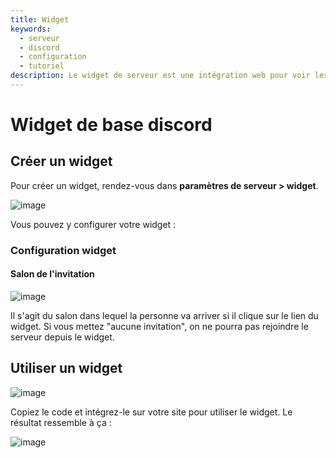 ```yaml
---
title: Widget
keywords:
  - serveur
  - discord
  - configuration
  - tutoriel
description: Le widget de serveur est une intégration web pour voir les tatistiques du serveur.
---
```

# Widget de base discord
## Créer un widget 
Pour créer un widget, rendez-vous dans **paramètres de serveur > widget**.

![image](https://user-images.githubusercontent.com/89143083/146155696-8b86629a-8437-42e0-811b-678cf070399e.png)

Vous pouvez y configurer votre widget :
### Configuration widget
#### Salon de l'invitation

![image](https://user-images.githubusercontent.com/89143083/146155656-c9922963-4a35-4ce0-a66a-7902cf486397.png)

Il s'agit du salon dans lequel la personne va arriver si il clique sur le lien du widget.
Si vous mettez "aucune invitation", on ne pourra pas rejoindre le serveur depuis le widget.

## Utiliser un widget

![image](https://user-images.githubusercontent.com/89143083/146155583-48fd278a-a440-41bd-bd7f-116edc6f4411.png)

Copiez le code et intégrez-le sur votre site pour utiliser le widget.
Le résultat ressemble à ça :

![image](https://user-images.githubusercontent.com/89143083/146166398-3ded8ca9-cea8-4e05-aa62-e417c5fe5c94.png)
